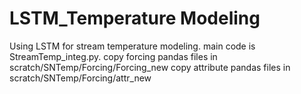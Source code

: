 # LSTM_Temperature Modeling
Using LSTM for stream temperature modeling.
main code is StreamTemp_integ.py.
copy forcing pandas files in scratch/SNTemp/Forcing/Forcing_new
copy attribute pandas files in scratch/SNTemp/Forcing/attr_new
